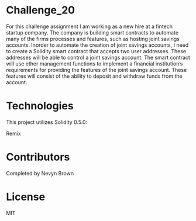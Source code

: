 #  Challenge_20

For this challenge assignment I am working as a new hire at a fintech startup company. The company is building smart contracts to automate many of the firms processes and features, such as hosting joint savings accounts. Inorder to automate the creation of joint savings accounts, I need to create a Solidity smart contract that accepts two user addresses. These addresses will be able to control a joint savings account. The smart contract will use ether management functions to implement a financial institution’s requirements for providing the features of the joint savings account. These features will consist of the ability to deposit and withdraw funds from the account.

#  Technologies

This project utilizes Solidity 0.5.0:

Remix 

# Contributors

Completed by Nevyn Brown

# License

MIT
